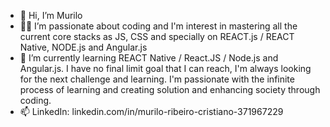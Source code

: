 - 👋 Hi, I’m Murilo
- 👨‍💻 I’m passionate about coding and I'm interest in mastering all the current core stacks as JS, CSS and specially on REACT.js / REACT Native, NODE.js and Angular.js
- 🌱 I’m currently learning REACT Native / React.JS / Node.js and Angular.js. I have no final limit goal that I can reach, I'm always looking for the next challenge and learning. I'm passionate with the infinite process of learning and creating solution and enhancing society through coding. 
- 📫 LinkedIn: linkedin.com/in/murilo-ribeiro-cristiano-371967229

<!---
muricristiano/muricristiano is a ✨ special ✨ repository because its `README.md` (this file) appears on your GitHub profile.
You can click the Preview link to take a look at your changes.
--->
